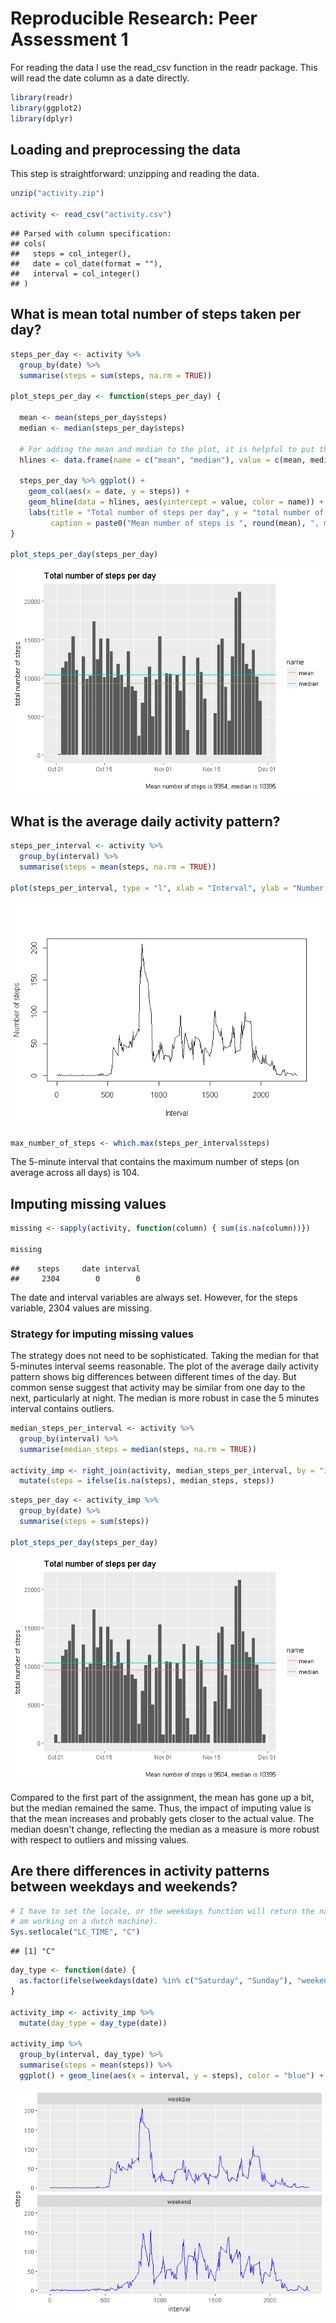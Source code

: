 # Reproducible Research: Peer Assessment 1

For reading the data I use the read_csv function in the readr package. This will read the date column as a date directly.

```r
library(readr)
library(ggplot2)
library(dplyr)
```

## Loading and preprocessing the data

This step is straightforward: unzipping and reading the data.

```r
unzip("activity.zip")

activity <- read_csv("activity.csv")
```

```
## Parsed with column specification:
## cols(
##   steps = col_integer(),
##   date = col_date(format = ""),
##   interval = col_integer()
## )
```

## What is mean total number of steps taken per day?

```r
steps_per_day <- activity %>%
  group_by(date) %>%
  summarise(steps = sum(steps, na.rm = TRUE)) 

plot_steps_per_day <- function(steps_per_day) {

  mean <- mean(steps_per_day$steps)
  median <- median(steps_per_day$steps)
  
  # For adding the mean and median to the plot, it is helpful to put them in a dataframe.
  hlines <- data.frame(name = c("mean", "median"), value = c(mean, median))
  
  steps_per_day %>% ggplot() + 
    geom_col(aes(x = date, y = steps)) +
    geom_hline(data = hlines, aes(yintercept = value, color = name)) +
    labs(title = "Total number of steps per day", y = "total number of steps", x = "",
         caption = paste0("Mean number of steps is ", round(mean), ", median is ", median))  
}

plot_steps_per_day(steps_per_day)
```

![](PA1_template_files/figure-html/unnamed-chunk-3-1.png)<!-- -->

## What is the average daily activity pattern?

```r
steps_per_interval <- activity %>%
  group_by(interval) %>%
  summarise(steps = mean(steps, na.rm = TRUE))

plot(steps_per_interval, type = "l", xlab = "Interval", ylab = "Number of steps")
```

![](PA1_template_files/figure-html/unnamed-chunk-4-1.png)<!-- -->


```r
max_number_of_steps <- which.max(steps_per_interval$steps)
```

The 5-minute interval that contains the maximum number of steps (on average across all days) is 104.  

## Imputing missing values

```r
missing <- sapply(activity, function(column) { sum(is.na(column))})

missing
```

```
##    steps     date interval 
##     2304        0        0
```
The date and interval variables are always set. However, for the steps variable, 2304 values are missing.

### Strategy for imputing missing values
The strategy does not need to be sophisticated. Taking the median for that 5-minutes interval seems reasonable. The plot of the average daily activity pattern shows big differences between different times of the day. But common sense suggest that activity may be similar from one day to the next, particularly at night. The median is more robust in case the 5 minutes interval contains outliers.


```r
median_steps_per_interval <- activity %>%
  group_by(interval) %>%
  summarise(median_steps = median(steps, na.rm = TRUE))

activity_imp <- right_join(activity, median_steps_per_interval, by = "interval") %>%
  mutate(steps = ifelse(is.na(steps), median_steps, steps))
```


```r
steps_per_day <- activity_imp %>%
  group_by(date) %>%
  summarise(steps = sum(steps)) 

plot_steps_per_day(steps_per_day)
```

![](PA1_template_files/figure-html/unnamed-chunk-8-1.png)<!-- -->

Compared to the first part of the assignment, the mean has gone up a bit, but the median remained the same. Thus, the impact of imputing value is that the mean increases and probably gets closer to the actual value. The median doesn't change, reflecting the median as a measure is more robust with respect to outliers and missing values.

## Are there differences in activity patterns between weekdays and weekends?

```r
# I have to set the locale, or the weekdays function will return the names of the days in dutch (since I
# am working on a dutch machine).
Sys.setlocale("LC_TIME", "C")
```

```
## [1] "C"
```

```r
day_type <- function(date) {
  as.factor(ifelse(weekdays(date) %in% c("Saturday", "Sunday"), "weekend", "weekday"))
} 

activity_imp <- activity_imp %>%
  mutate(day_type = day_type(date))

activity_imp %>%
  group_by(interval, day_type) %>%
  summarise(steps = mean(steps)) %>%
  ggplot() + geom_line(aes(x = interval, y = steps), color = "blue") + facet_wrap(~day_type, nrow = 2)
```

![](PA1_template_files/figure-html/unnamed-chunk-9-1.png)<!-- -->

